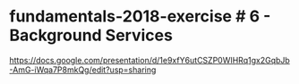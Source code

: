 # fundamentals-2018-exercise # 6 - Background Services

https://docs.google.com/presentation/d/1e9xfY6utCSZP0WIHRq1gx2GqbJb-AmG-iWqa7P8mkQg/edit?usp=sharing

